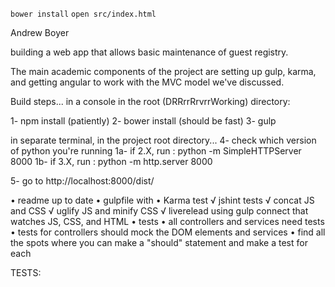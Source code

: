 `bower install`
`open src/index.html`


Andrew Boyer

building a web app that allows basic maintenance of guest registry.

The main academic components of the project are setting up
gulp, karma, and getting angular to work with the MVC model we've discussed.

Build steps... in a console in the root (DRRrrRrvrrWorking) directory:

1- npm install (patiently)
2- bower install (should be fast)
3- gulp

in separate terminal, in the project root directory...
4- check which version of python you're running
    1a- if 2.X, run : python -m SimpleHTTPServer 8000
    1b- if 3.X, run : python -m http.server 8000

5- go to http://localhost:8000/dist/



• readme up to date
• gulpfile with
    • Karma test
    √ jshint tests
    √ concat JS and CSS
    √ uglify JS and minify CSS
    √ liverelead using gulp connect that watches JS, CSS, and HTML
• tests
    • all controllers and services need tests
        • tests for controllers should mock the DOM elements and services
    • find all the spots where you can make a "should" statement and make a test for each


TESTS:




